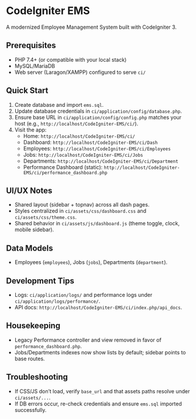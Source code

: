 # CodeIgniter EMS

A modernized Employee Management System built with CodeIgniter 3.

## Prerequisites
- PHP 7.4+ (or compatible with your local stack)
- MySQL/MariaDB
- Web server (Laragon/XAMPP) configured to serve `ci/`

## Quick Start
1. Create database and import `ems.sql`.
2. Update database credentials in `ci/application/config/database.php`.
3. Ensure base URL in `ci/application/config/config.php` matches your host (e.g., `http://localhost/CodeIgniter-EMS/ci/`).
4. Visit the app:
   - Home: `http://localhost/CodeIgniter-EMS/ci/`
   - Dashboard: `http://localhost/CodeIgniter-EMS/ci/Dash`
   - Employees: `http://localhost/CodeIgniter-EMS/ci/Employees`
   - Jobs: `http://localhost/CodeIgniter-EMS/ci/Jobs`
   - Departments: `http://localhost/CodeIgniter-EMS/ci/Department`
   - Performance Dashboard (static): `http://localhost/CodeIgniter-EMS/ci/performance_dashboard.php`

## UI/UX Notes
- Shared layout (sidebar + topnav) across all dash pages.
- Styles centralized in `ci/assets/css/dashboard.css` and `ci/assets/css/theme.css`.
- Shared behavior in `ci/assets/js/dashboard.js` (theme toggle, clock, mobile sidebar).

## Data Models
- Employees (`employees`), Jobs (`jobs`), Departments (`department`).

## Development Tips
- Logs: `ci/application/logs/` and performance logs under `ci/application/logs/performance/`.
- API docs: `http://localhost/CodeIgniter-EMS/ci/index.php/api_docs`.

## Housekeeping
- Legacy Performance controller and view removed in favor of `performance_dashboard.php`.
- Jobs/Departments indexes now show lists by default; sidebar points to base routes.

## Troubleshooting
- If CSS/JS don’t load, verify `base_url` and that assets paths resolve under `ci/assets/...`.
- If DB errors occur, re-check credentials and ensure `ems.sql` imported successfully.